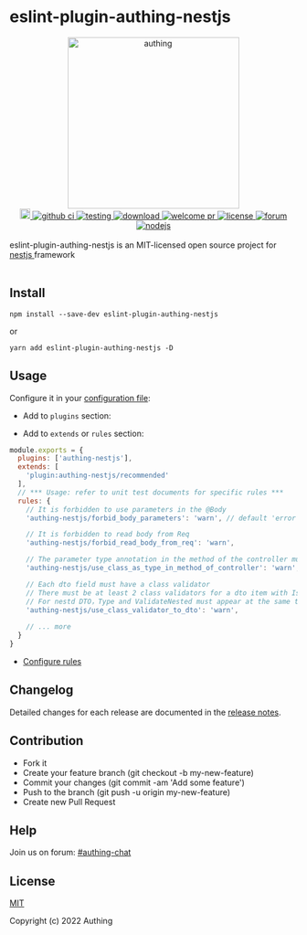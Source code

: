 # eslint-plugin-authing-nestjs

<div align=center>
  <img width="300" src="https://files.authing.co/authing-console/authing-logo-new-20210924.svg" alt="authing">
</div>

<div align="center">
  <a href="https://badge.fury.io/js/eslint-plugin-authing-nestjs">
    <img src="https://badge.fury.io/js/eslint-plugin-authing-nestjs.svg" alt="npm version" height="18" />
  </a>
  <a href="https://github.com/Authing/eslint-plugin-authing-nestjs/actions/workflows/ci.yml" target="_blank">
    <img src="https://github.com/Authing/eslint-plugin-authing-nestjs/actions/workflows/ci.yml/badge.svg?branch=master" alt="github ci" />
  </a>
  <a href="https://github.com/Authing/eslint-plugin-authing-nestjs/actions/workflows/test.yml">
    <img src="https://img.shields.io/badge/test-passing-brightgreen" alt="testing" />
  </a>
  <a href="https://npmcharts.com/compare/eslint-plugin-authing-nestjs" target="_blank">
    <img src="https://img.shields.io/npm/dm/eslint-plugin-authing-nestjs" alt="download" />
  </a>
  <a href="https://github.com/Authing/eslint-plugin-authing-nestjs/pulls" target="_blank">
    <img src="https://img.shields.io/badge/PRs-welcome-orange" alt="welcome pr" />
  </a>
  <a href="https://opensource.org/licenses/MIT" target="_blank">
    <img src="https://img.shields.io/badge/license-MIT-brightgreen" alt="license" />
  </a>
  <a href="https://forum.authing.cn/" target="_blank">
    <img src="https://img.shields.io/badge/chat-forum-blue" alt="forum" />
  </a>
  <a href="https://nodejs.org/en/" target="_blank">
    <img src="https://img.shields.io/badge/node-%3E=12-green.svg" alt="nodejs">
  </a>
</div>
<br/>
<div>
  <span>eslint-plugin-authing-nestjs is an MIT-licensed open source project for</span>
  <a target="_blank" href="https://github.com/nestjs/nest"> nestjs </a>
  <span>framework</span>
</div>
<br/>

## Install

```shell
npm install --save-dev eslint-plugin-authing-nestjs
```

or

```shell
yarn add eslint-plugin-authing-nestjs -D
```

## Usage

Configure it in your [configuration file](https://eslint.org/docs/user-guide/configuring/):

- Add to `plugins` section:

- Add to `extends` or `rules` section:

``` javascript
module.exports = {
  plugins: ['authing-nestjs'],
  extends: [
    'plugin:authing-nestjs/recommended'
  ],
  // *** Usage: refer to unit test documents for specific rules ***
  rules: {
    // It is forbidden to use parameters in the @Body
    'authing-nestjs/forbid_body_parameters': 'warn', // default 'error'

    // It is forbidden to read body from Req
    'authing-nestjs/forbid_read_body_from_req': 'warn',

    // The parameter type annotation in the method of the controller must be a class
    'authing-nestjs/use_class_as_type_in_method_of_controller': 'warn',

    // Each dto field must have a class validator
    // There must be at least 2 class validators for a dto item with IsOptional
    // For nestd DTO，Type and ValidateNested must appear at the same time
    'authing-nestjs/use_class_validator_to_dto': 'warn',
    
    // ... more
  }
}
```

- [Configure rules](https://eslint.org/docs/user-guide/configuring/#configuring-rules)

## Changelog

Detailed changes for each release are documented in the [release notes](https://github.com/Authing/eslint-plugin-authing-nestjs/releases).
## Contribution

- Fork it
- Create your feature branch (git checkout -b my-new-feature)
- Commit your changes (git commit -am 'Add some feature')
- Push to the branch (git push -u origin my-new-feature)
- Create new Pull Request
## Help

Join us on forum: [#authing-chat](https://forum.authing.cn/)

## License

[MIT](https://opensource.org/licenses/MIT)

Copyright (c) 2022 Authing
